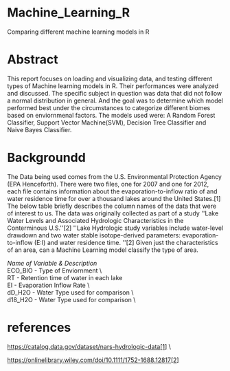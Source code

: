 # Machine_Learning_R
Comparing different machine learning models in R 



# Abstract

This report focuses on loading and visualizing data, and testing different types of Machine learning models in R. Their performances were analyzed and discussed. The specific subject in question was data that did not follow a normal distribution in general. And the goal was to determine which model performed best under the circumstances to categorize different biomes based on enviornmenal factors.
The models used were: A Random Forest Classifier, Support Vector Machine(SVM), Decision Tree Classifier and Naive Bayes Classifier.


# Backgroundd
The Data being used comes from the U.S. Environmental Protection Agency (EPA Henceforth). There were two files, one for 2007 and one for 2012, each file contains information about the evaporation-to-inflow ratio of and water residence time for over a thousand lakes around the United States.[1] The below table briefly describes the column names of the data that were of interest to us. The data was originally collected as part of a study ''Lake Water Levels and Associated Hydrologic Characteristics in the Conterminous U.S.''[2] ''Lake Hydrologic study variables include water-level drawdown and two water stable isotope-derived parameters: evaporation-to-inflow (E:I) and water residence time. ''[2]
Given just the characteristics of an area, can a Machine Learning model classify the type of area.


*Name of Variable & Description*                          
ECO\_BIO         - Type of Enviornment     \          
RT               - Retention time of water in each lake \
EI               - Evaporation Inflow Rate  \          
dD\_H2O          - Water Type used for comparison  \   
d18\_H2O         - Water Type used for comparison   \  

# references

https://catalog.data.gov/dataset/nars-hydrologic-data[1] \


https://onlinelibrary.wiley.com/doi/10.1111/1752-1688.12817[2]
